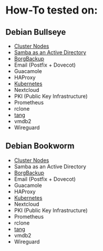 # How-To tested on:

## Debian Bullseye
- [Cluster Nodes](debian/bullseye/cluster-nodes/howto.md)
- [Samba as an Active Directory](debian/bullseye/active-directory/howto.md)
- [BorgBackup](debian/bullseye/borgbackup/howto.md)
- Email (Postfix + Dovecot)
- Guacamole
- HAProxy
- [Kubernetes](debian/bullseye/kubernetes/howto.md)
- Nextcloud
- PKI (Public Key Infrastructure)
- Prometheus
- rclone
- [tang](debian/bullseye/tang/howto.md)
- vmdb2
- Wireguard

## Debian Bookworm
- [Cluster Nodes](debian/bookworm/cluster-nodes/howto.md)
- Samba as an Active Directory
- [BorgBackup](debian/bookworm/borgbackup/howto.md)
- Email (Postfix + Dovecot)
- Guacamole
- HAProxy
- [Kubernetes](debian/bookworm/kubernetes/howto.md)
- Nextcloud
- PKI (Public Key Infrastructure)
- Prometheus
- rclone
- [tang](debian/bookworm/tang/howto.md)
- vmdb2
- Wireguard